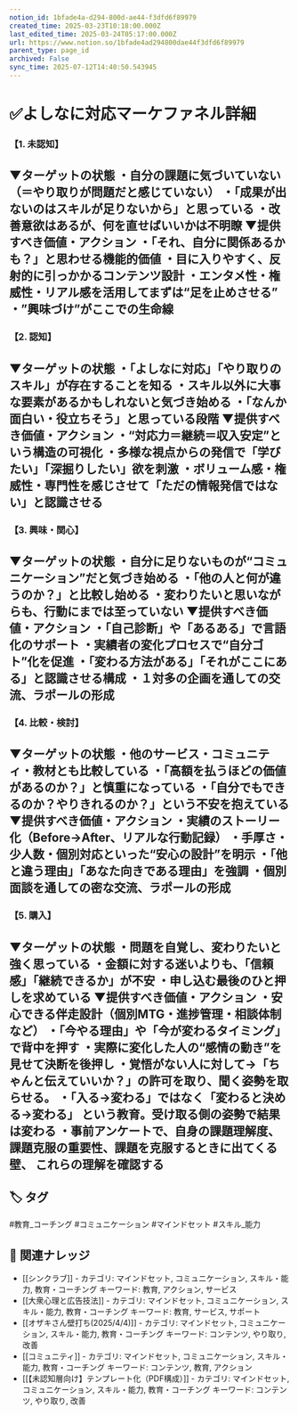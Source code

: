 ```yaml
---
notion_id: 1bfade4a-d294-800d-ae44-f3dfd6f89979
created_time: 2025-03-23T10:18:00.000Z
last_edited_time: 2025-03-24T05:17:00.000Z
url: https://www.notion.so/1bfade4ad294800dae44f3dfd6f89979
parent_type: page_id
archived: False
sync_time: 2025-07-12T14:40:50.543945
---
```


# ✅よしなに対応マーケファネル詳細

### 【1. 未認知】
▼ターゲットの状態
・自分の課題に気づいていない（＝やり取りが問題だと感じていない）
・「成果が出ないのはスキルが足りないから」と思っている
・改善意欲はあるが、何を直せばいいかは不明瞭
▼提供すべき価値・アクション
・「それ、自分に関係あるかも？」と思わせる機能的価値
・目に入りやすく、反射的に引っかかるコンテンツ設計
・エンタメ性・権威性・リアル感を活用してまずは“足を止めさせる”
・”興味づけ”がここでの生命線
---
### 【2. 認知】
▼ターゲットの状態
・「よしなに対応」「やり取りのスキル」が存在することを知る
・スキル以外に大事な要素があるかもしれないと気づき始める
・「なんか面白い・役立ちそう」と思っている段階
▼提供すべき価値・アクション
・“対応力＝継続＝収入安定”という構造の可視化
・多様な視点からの発信で「学びたい」「深掘りしたい」欲を刺激
・ボリューム感・権威性・専門性を感じさせて「ただの情報発信ではない」と認識させる
---
### 【3. 興味・関心】
▼ターゲットの状態
・自分に足りないものが“コミュニケーション”だと気づき始める
・「他の人と何が違うのか？」と比較し始める
・変わりたいと思いながらも、行動にまでは至っていない
▼提供すべき価値・アクション
・「自己診断」や「あるある」で言語化のサポート
・実績者の変化プロセスで“自分ゴト”化を促進
・「変わる方法がある」「それがここにある」と認識させる構成
・１対多の企画を通しての交流、ラポールの形成
---
### 【4. 比較・検討】
▼ターゲットの状態
・他のサービス・コミュニティ・教材とも比較している
・「高額を払うほどの価値があるのか？」と慎重になっている
・「自分でもできるのか？やりきれるのか？」という不安を抱えている
▼提供すべき価値・アクション
・実績のストーリー化（Before→After、リアルな行動記録）
・手厚さ・少人数・個別対応といった“安心の設計”を明示
・「他と違う理由」「あなた向きである理由」を強調
・個別面談を通しての密な交流、ラポールの形成
---
### 【5. 購入】
▼ターゲットの状態
・問題を自覚し、変わりたいと強く思っている
・金額に対する迷いよりも、「信頼感」「継続できるか」が不安
・申し込む最後のひと押しを求めている
▼提供すべき価値・アクション
・安心できる伴走設計（個別MTG・進捗管理・相談体制など）
・「今やる理由」や「今が変わるタイミング」で背中を押す
・実際に変化した人の“感情の動き”を見せて決断を後押し
・覚悟がない人に対して→「ちゃんと伝えていいか？」の許可を取り、聞く姿勢を取らせる。
・「入る→変わる」ではなく「変わると決める→変わる」 という教育。受け取る側の姿勢で結果は変わる
・事前アンケートで、自身の課題理解度、課題克服の重要性、課題を克服するときに出てくる壁、 これらの理解を確認する
---

## 🏷️ タグ
#教育_コーチング #コミュニケーション #マインドセット #スキル_能力

## 🔗 関連ナレッジ
- [[シンクラブ]] - カテゴリ: マインドセット, コミュニケーション, スキル・能力, 教育・コーチング キーワード: 教育, アクション, サービス
- [[大衆心理と広告技法]] - カテゴリ: マインドセット, コミュニケーション, スキル・能力, 教育・コーチング キーワード: 教育, サービス, サポート
- [[オザキさん壁打ち(2025/4/4)]] - カテゴリ: マインドセット, コミュニケーション, スキル・能力, 教育・コーチング キーワード: コンテンツ, やり取り, 改善
- [[コミュニティ]] - カテゴリ: マインドセット, コミュニケーション, スキル・能力, 教育・コーチング キーワード: コンテンツ, 教育, アクション
- [[【未認知層向け】テンプレート化（PDF構成）]] - カテゴリ: マインドセット, コミュニケーション, スキル・能力, 教育・コーチング キーワード: コンテンツ, やり取り, 改善
